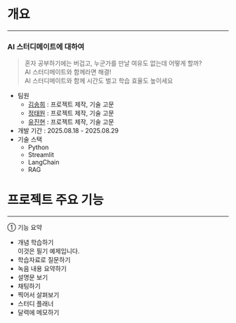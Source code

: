 # 개요

---

### AI 스터디메이트에 대하여

> 혼자 공부하기에는 버겁고, 누군가를 만날 여유도 없는데 어떻게 할까?  
AI 스터디메이트와 함께라면 해결!  
AI 스터디메이트와 함께 시간도 벌고 학습 효율도 높이세요
> 
- 팀원
    - [김송희](https://github.com/songhee121) : 프로젝트 제작, 기술 고문
    - [정태원](https://github.com/JungEH1) : 프로젝트 제작, 기술 고문
    - [유진현](https://github.com/SiBaekLee) : 프로젝트 제작, 기술 고문
- 개발 기간 : 2025.08.18 - 2025.08.29
- 기술 스택
    - Python
    - Streamlit
    - LangChain
    - RAG

# 프로젝트 주요 기능

---

① 기능 요약

- 개념 학습하기  
이것은 필기 예제입니다.
- 학습자료로 질문하기
- 녹음 내용 요약하기
- 설명문 보기
- 채팅하기
- 찍어서 살펴보기
- 스터디 플래너
- 달력에 메모하기
